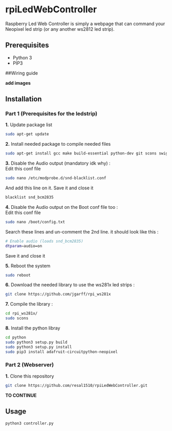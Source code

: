 # rpiLedWebController

Raspberry Led Web Controller is simply a webpage that can command your Neopixel led strip (or any another ws2812 led strip).

## Prerequisites

- Python 3
- PIP3

##Wiring guide

**add images**

## Installation
### Part 1 (Prerequisites for the ledstrip)

**1.** Update package list
```bash
sudo apt-get update
```

**2.** Install needed package to compile needed files
```bash
sudo apt-get install gcc make build-essential python-dev git scons swig
```

**3.** Disable the Audio output (mandatory idk why) :  
Edit this conf file
```bash
sudo nano /etc/modprobe.d/snd-blacklist.conf
```
And add this line on it. Save it and close it
```bash
blacklist snd_bcm2835
```

**4.** Disable the Audio output on the Boot conf file too :  
Edit this conf file
```bash
sudo nano /boot/config.txt
```

Search these lines and un-comment the 2nd line. it should look like this :
```bash
# Enable audio (loads snd_bcm2835)
dtparam=audio=on
```
Save it and close it

**5.** Reboot the system
```bash
sudo reboot
```

**6.** Download the needed library to use the ws281x led strips :
```bash
git clone https://github.com/jgarff/rpi_ws281x
```

**7.** Compile the library :
```bash
cd rpi_ws281x/
sudo scons
```
**8.** Install the python libray
```bash
cd python
sudo python3 setup.py build 
sudo python3 setup.py install 
sudo pip3 install adafruit-circuitpython-neopixel
```

### Part 2 (Webserver)

**1.** Clone this repository
```bash
git clone https://github.com/resal1510/rpiLedWebController.git
```
**TO CONTINUE**

## Usage

```python
python3 controller.py
